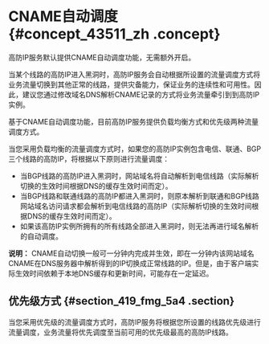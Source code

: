 # CNAME自动调度 {#concept_43511_zh .concept}

高防IP服务默认提供CNAME自动调度功能，无需额外开启。

当某个线路的高防IP进入黑洞时，高防IP服务会自动根据所设置的流量调度方式将业务流量切换到其他正常的线路，提供灾备能力，保证业务的连续性和可用性。因此，建议您通过修改域名DNS解析CNAME记录的方式将业务流量牵引到到高防IP实例。

基于CNAME自动调度功能，目前高防IP服务提供负载均衡方式和优先级两种流量调度方式。

当您采用负载均衡的流量调度方式时，如果您的高防IP实例包含电信、联通、BGP三个线路的高防IP，将根据以下原则进行流量调度：

-   当BGP线路的高防IP进入黑洞时，网站域名将自动解析到电信线路（实际解析切换的生效时间根据DNS的缓存生效时间而定）。
-   当BGP线路和联通线路的高防IP都进入黑洞时，则原本解析到联通和BGP线路网站域名访问请求都会解析到电信线路的高防IP（实际解析切换的生效时间根据DNS的缓存生效时间而定）。
-   如果该高防IP实例所拥有的所有线路全部进入黑洞时，则无法再进行域名解析的自动调度。

**说明：** CNAME自动切换一般可一分钟内完成并生效，即在一分钟内该网站域名CNAME在DNS服务器中解析得到的IP切换成正常线路的IP。但是，由于客户端实际生效时间依赖于本地DNS缓存和更新时间，可能存在一定延迟。

## 优先级方式 {#section_419_fmg_5a4 .section}

当您采用优先级的流量调度方式时，高防IP服务将根据您所设置的线路优先级进行流量调度，业务流量将优先调度至当前可用的优先级最高的高防IP线路。

